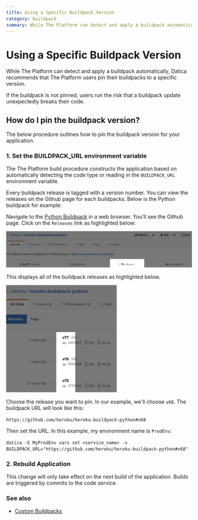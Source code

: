 ```yaml
---
title: Using a Specific Buildpack Version
category: buildpack
summary: While The Platform can detect and apply a buildpack automatically, Datica recommends that The Platform users pin their buildpacks to a specific version.
---
```


# Using a Specific Buildpack Version
While The Platform can detect and apply a buildpack automatically, Datica recommends that The Platform users pin their buildpacks to a specific version.

If the buildpack is not pinned, users run the risk that a buildpack update unexpectedly breaks their code.

## How do I pin the buildpack version?
The below procedure outlines how to pin the buildpack version for your application.

### 1. Set the BUILDPACK_URL environment variable
The The Platform build procedure constructs the application based on automatically detecting the code type or reading in the `BUILDPACK_URL` environment variable.

Every buildpack release is tagged with a version number. You can view the releases on the Github page for each buildpacks. Below is the Python buildpack for example:

Navigate to the [Python Buildpack](https://github.com/heroku/heroku-buildpack-python) in a web browser. You'll see the Github page. Click on the `Releases` link as highlighted below:

![Python](images/buildpack_release_frontpage.png)

This displays all of the buildpack releases as highlighted below.

![Python_Releases](images/buildpack_release_github.png)

Choose the release you want to pin. In our example, we'll choose `v68`. The buildpack URL will look like this:

`https://github.com/heroku/heroku-buildpack-python#v68`

Then set the URL. In this example, my environment name is `ProdEnv`:

`datica -E MyProdEnv vars set <service_name> -v BUILDPACK_URL="https://github.com/heroku/heroku-buildpack-python#v68"`

### 2. Rebuild Application
This change will only take effect on the next build of the application. Builds are triggered by commits to the code service.

### See also
* [Custom Buildpacks](/compliant-cloud/articles/buildpacks-custom)